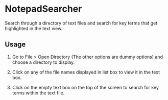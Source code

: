 # NotepadSearcher

Search through a directory of text files and search for key terms that get highlighted in the text view.

## Usage
1. Go to File > Open Directory (The other options are dummy options) and choose a directory to display.

2. Click on any of the file names displayed in list box to view it in the text box.

3. Click on the empty text box on the top of the screen to search for key terms within the text file.

